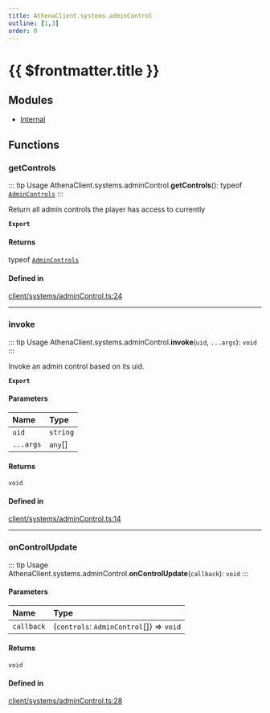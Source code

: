 ```yaml
---
title: AthenaClient.systems.adminControl
outline: [1,3]
order: 0
---
```


# {{ $frontmatter.title }}


## Modules

- [Internal](client_systems_adminControl_Internal.md)

## Functions

### getControls

::: tip Usage
AthenaClient.systems.adminControl.**getControls**(): typeof [`AdminControls`](client_systems_adminControl_Internal.md#AdminControls)
:::

Return all admin controls the player has access to currently

**`Export`**

#### Returns

typeof [`AdminControls`](client_systems_adminControl_Internal.md#AdminControls)

#### Defined in

[client/systems/adminControl.ts:24](https://github.com/Stuyk/altv-athena/blob/0a4b65e/src/core/client/systems/adminControl.ts#L24)

___

### invoke

::: tip Usage
AthenaClient.systems.adminControl.**invoke**(`uid`, `...args`): `void`
:::

Invoke an admin control based on its uid.

**`Export`**

#### Parameters

| Name | Type |
| :------ | :------ |
| `uid` | `string` |
| `...args` | `any`[] |

#### Returns

`void`

#### Defined in

[client/systems/adminControl.ts:14](https://github.com/Stuyk/altv-athena/blob/0a4b65e/src/core/client/systems/adminControl.ts#L14)

___

### onControlUpdate

::: tip Usage
AthenaClient.systems.adminControl.**onControlUpdate**(`callback`): `void`
:::

#### Parameters

| Name | Type |
| :------ | :------ |
| `callback` | (`controls`: `AdminControl`[]) => `void` |

#### Returns

`void`

#### Defined in

[client/systems/adminControl.ts:28](https://github.com/Stuyk/altv-athena/blob/0a4b65e/src/core/client/systems/adminControl.ts#L28)
